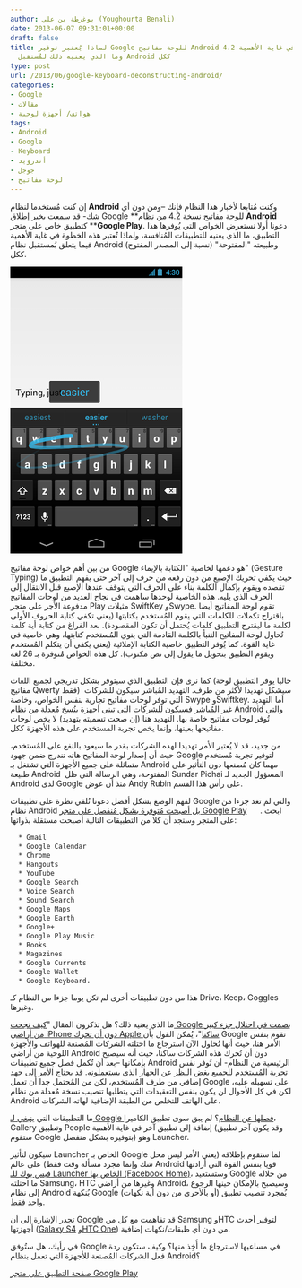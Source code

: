 ```yaml
---
author: يوغرطة بن علي (Youghourta Benali)
date: 2013-06-07 09:31:01+00:00
draft: false
title: لماذا يُعتبر توفير Google للوحة مفاتيح Android 4.2 كتطبيق مُنفصل في غاية الأهمية،
  وما الذي يعنيه ذلك لمُستقبل Android ككل
type: post
url: /2013/06/google-keyboard-deconstructing-android/
categories:
- Google
- مقالات
- هواتف/ أجهزة لوحية
tags:
- Android
- Google
- Keyboard
- أندرويد
- جوجل
- لوحة مفاتيح
---
```


إن كنت مُستخدما لنظام **Android** وكنت مُتابعا لأخبار هذا النظام فإنك –ومن دون أي شك- قد سمعت بخبر إطلاق Google **للوحة مفاتيح نسخة 4.2 من نظام ****Android**** كتطبيق خاص على متجر ****Google Play**. دعونا أولا نستعرض الخواص التي يُوفرها هذا التطبيق، ما الذي يعنيه للتطبيقات المُنافسة، ولماذا تُعتبر هذه الخطوة في غاية الأهمية فيما يتعلق بُمستقبل نظام Android وطبيعته "المفتوحة" (نسبة إلى المصدر المفتوح) ككل.




[![google-android-4-2-keyboard](google-android-4-2-keyboard.png)
](google-android-4-2-keyboard.png)




من بين أهم خواص لوحة مفاتيح Google هو دعمها لخاصية "الكتابة بالإيماء" (Gesture Typing) حيث يكفي تحريك الإصبع من دون رفعه من حرف إلى آخر حتى يفهم التطبيق ما تقصده ويقوم بإكمال الكلمة بناء على الحرف التي يتوقف عندها الإصبع قبل الانتقال إلى الحرف الذي يليه. هذه الخاصية لوحدها ساهمت في نجاح العديد من لوحات المفاتيح مدفوعة الأجر على متجر Play مثيلات SwiftKey وSwype. تقوم لوحة المفاتيح أيضا باقتراح تكملات للكلمات التي يقوم المُستخدم بكتابتها (يعني تكفي كتابة الحروف الأولى لكلمة ما ليقترح التطبيق كلمات يُحتمل أن تكون المقصودة). بعد الفراغ من كتابة أية كلمة تُحاول لوحة المفاتيح التنبأ بالكلمة القادمة التي ينوي المُستخدم كتابتها، وهي خاصية في غاية القوة. كما يُوفر التطبيق خاصية الكتابة الإملائية (يعني يكفي أن يتكلم المُستخدم ويقوم التطبيق بتحويل ما يقول إلى نص مكتوب). كل هذه الخواص مُتوفرة بـ 26 لغة مختلفة.




كما نرى فإن التطبيق الذي سيتوفر بشكل تدريجي لجميع اللغات (حاليا يوفر التطبيق لوحة مفاتيح Qwerty فقط)  سيشكل تهديدا لأكثر من طرف. التهديد المُباشر سيكون للشركات التي توفر لوحات مفاتيح تجارية بنفس الخواص، وخاصة Swype وSwiftkey. أما التهديد غير المُباشر فسيكون للشركات التي تبني أجهزة بنُسخ مُعدلة من نظام Android والتي تُوفر لوحات مفاتيح خاصة بها. التهديد هنا (إن صحت تسميته بتهديد) لا يخص لوحات مفاتيحها بعينها، وإنما يخص تجربة المستخدم على هذه الأجهزة ككل.




من جديد، قد لا يُعتبر الأمر تهديدا لهذه الشركات بقدر ما سيعود بالنفع على المُستخدم، حيث أن إصدار لوحة المفاتيح هاته تندرج ضمن جهود Google لتوفير تجربة مُستخدم متماثلة على جميع الأجهزة التي تشتغل بـ Android مهما كان مُصنعها دون التأثير على طبيعة Android  المفتوحة، وهي الرسالة التي ظل Sundar Pichai المسؤول الجديد لـ Android لدى Google منذ أن عوض Andy Rubin على رأس هذا القسم.




لفهم الوضع بشكل أفضل دعونا نُلقي نظرة على تطبيقات Google والتي لم تعد جزءا من نظام Android [بل أصبحت مُتوفرة بشكل مُنفصل على متجر Google Play](http://blogs.computerworld.com/android/22295/google-deconstructing-android)      . ابحث على المتجر وستجد أن كلا من التطبيقات التالية أصبحت مستقلة بذواتها:









 	  * Gmail
 	  * Google Calendar
 	  * Chrome
 	  * Hangouts
 	  * YouTube
 	  * Google Search
 	  * Voice Search
 	  * Sound Search
 	  * Google Maps
 	  * Google Earth
 	  * Google+
 	  * Google Play Music
 	  * Books
 	  * Magazines
 	  * Google Currents
 	  * Google Wallet
 	  * Google Keyboard.



هذا من دون تطبيقات أخرى لم تكن يوما جزءا من النظام كـ Drive، Keep، Goggles وغيرها.




ما الذي يعنيه ذلك؟ هل تذكرون المقال "[كيف نجحت Google بصمت في احتلال جزء كبير من أراضي iPhone دون أن تحرك Apple ساكنا](https://www.it-scoop.com/2013/05/iphone-google-phone/)"، يُمكن القول بأن Google تقوم بنفس الأمر هنا، حيث أنها تُحاول الآن استرجاع ما احتلته الشركات المُصنعة للهواتف والأجهزة اللوحية من أراضي Android دون أن تُحرك هذه الشركات ساكنا، حيث أنه سيصبح بإمكانها –بعد أن تُكمل فصل جميع تطبيقات Android الرئيسية من النظام- أن تُوفر نفس تجربة المُستخدم للجميع بغض النظر عن الجهاز الذي يستعملونه. قد يحتاج الأمر إلى جهد إضافي من طرف المُستخدم، لكن من المُحتمل جدا أن تعمل Google على تسهيله عليه، لكن في كل الأحوال لن يكون بنفس التعقيدات التي يتطلبها تنصيب نسخة مُعدلة من نظام Android على الهاتف للتخلص من الطبقة الإضافية لهاته الشركات.




ما التطبيقات التي [ينبغي لـ Google فصلها عن النظام](http://blogs.computerworld.com/android/22295/google-deconstructing-android)؟ لم يبق سوى تطبيق الكاميرا، Gallery وتطبيق People إضافة إلى تطبيق آخر في غاية الأهمية (وقد يكون آخر تطبيق ستقوم Google بتوفيره بشكل منفصل) وهو Launcher.




سيكون لتأثير Launcher الخاص بـ Google لما ستقوم بإطلاقه (يعني الأمر ليس محل شك وإنما مجرد مسألة وقت فقط) على عالم Android قويا بنفس القوة التي أرادتها [فيس بوك للـ Launcher الخاص بها (Facebook Home)](https://www.it-scoop.com/2013/04/facebook-home-android/)، وستستعيد Google من خلاله ما احتلته Samsung، HTC وغيرها من أراضي Android، وسيصبح بالإمكان حينها الرجوع إلى نظام Android بُنكهة Google (أو بالأحرى من دون أية نكهات) بُمجرد تنصيب تطبيق واحد فقط.




تجدر الإشارة إلى أن Google قد تفاهمت مع كل من Samsung وHTC لتوفير أحدث أجهزتها ([Galaxy S4](http://mashable.com/2013/05/15/unlocked-samsung-galaxy-s-4/) و[HTC One](http://mashable.com/2013/05/30/htc-one-nexus/)) من دون أي طبقات/نكهات إضافية.




في رأيك، هل ستُوفق Google في مساعيها لاسترجاع ما أُخِذ منها؟ وكيف ستكون ردة فعل الشركات المُصنعة للأجهزة التي تعمل بنظام Android؟




[صفحة التطبيق على متجر Google Play](https://play.google.com/store/apps/details?id=com.google.android.inputmethod.latin)
